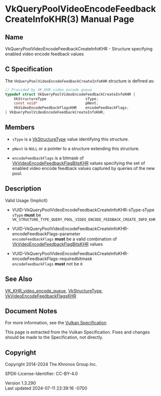 # VkQueryPoolVideoEncodeFeedbackCreateInfoKHR(3) Manual Page

## Name

VkQueryPoolVideoEncodeFeedbackCreateInfoKHR - Structure specifying
enabled video encode feedback values



## <a href="#_c_specification" class="anchor"></a>C Specification

The `VkQueryPoolVideoEncodeFeedbackCreateInfoKHR` structure is defined
as:

``` c
// Provided by VK_KHR_video_encode_queue
typedef struct VkQueryPoolVideoEncodeFeedbackCreateInfoKHR {
    VkStructureType                  sType;
    const void*                      pNext;
    VkVideoEncodeFeedbackFlagsKHR    encodeFeedbackFlags;
} VkQueryPoolVideoEncodeFeedbackCreateInfoKHR;
```

## <a href="#_members" class="anchor"></a>Members

- `sType` is a [VkStructureType](https://registry.khronos.org/vulkan/specs/1.3-extensions/man/html/VkStructureType.html) value identifying
  this structure.

- `pNext` is `NULL` or a pointer to a structure extending this
  structure.

- `encodeFeedbackFlags` is a bitmask of
  [VkVideoEncodeFeedbackFlagBitsKHR](https://registry.khronos.org/vulkan/specs/1.3-extensions/man/html/VkVideoEncodeFeedbackFlagBitsKHR.html)
  values specifying the set of enabled video encode feedback values
  captured by queries of the new pool.

## <a href="#_description" class="anchor"></a>Description

Valid Usage (Implicit)

- <a href="#VUID-VkQueryPoolVideoEncodeFeedbackCreateInfoKHR-sType-sType"
  id="VUID-VkQueryPoolVideoEncodeFeedbackCreateInfoKHR-sType-sType"></a>
  VUID-VkQueryPoolVideoEncodeFeedbackCreateInfoKHR-sType-sType  
  `sType` **must** be
  `VK_STRUCTURE_TYPE_QUERY_POOL_VIDEO_ENCODE_FEEDBACK_CREATE_INFO_KHR`

- <a
  href="#VUID-VkQueryPoolVideoEncodeFeedbackCreateInfoKHR-encodeFeedbackFlags-parameter"
  id="VUID-VkQueryPoolVideoEncodeFeedbackCreateInfoKHR-encodeFeedbackFlags-parameter"></a>
  VUID-VkQueryPoolVideoEncodeFeedbackCreateInfoKHR-encodeFeedbackFlags-parameter  
  `encodeFeedbackFlags` **must** be a valid combination of
  [VkVideoEncodeFeedbackFlagBitsKHR](https://registry.khronos.org/vulkan/specs/1.3-extensions/man/html/VkVideoEncodeFeedbackFlagBitsKHR.html)
  values

- <a
  href="#VUID-VkQueryPoolVideoEncodeFeedbackCreateInfoKHR-encodeFeedbackFlags-requiredbitmask"
  id="VUID-VkQueryPoolVideoEncodeFeedbackCreateInfoKHR-encodeFeedbackFlags-requiredbitmask"></a>
  VUID-VkQueryPoolVideoEncodeFeedbackCreateInfoKHR-encodeFeedbackFlags-requiredbitmask  
  `encodeFeedbackFlags` **must** not be `0`

## <a href="#_see_also" class="anchor"></a>See Also

[VK_KHR_video_encode_queue](https://registry.khronos.org/vulkan/specs/1.3-extensions/man/html/VK_KHR_video_encode_queue.html),
[VkStructureType](https://registry.khronos.org/vulkan/specs/1.3-extensions/man/html/VkStructureType.html),
[VkVideoEncodeFeedbackFlagsKHR](https://registry.khronos.org/vulkan/specs/1.3-extensions/man/html/VkVideoEncodeFeedbackFlagsKHR.html)

## <a href="#_document_notes" class="anchor"></a>Document Notes

For more information, see the <a
href="https://registry.khronos.org/vulkan/specs/1.3-extensions/html/vkspec.html#VkQueryPoolVideoEncodeFeedbackCreateInfoKHR"
target="_blank" rel="noopener">Vulkan Specification</a>

This page is extracted from the Vulkan Specification. Fixes and changes
should be made to the Specification, not directly.

## <a href="#_copyright" class="anchor"></a>Copyright

Copyright 2014-2024 The Khronos Group Inc.

SPDX-License-Identifier: CC-BY-4.0

Version 1.3.290  
Last updated 2024-07-11 23:39:16 -0700
